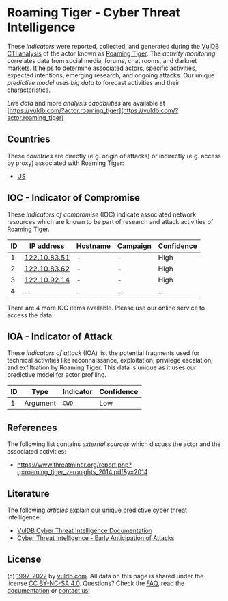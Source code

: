 # Roaming Tiger - Cyber Threat Intelligence

These _indicators_ were reported, collected, and generated during the [VulDB CTI analysis](https://vuldb.com/?kb.cti) of the actor known as [Roaming Tiger](https://vuldb.com/?actor.roaming_tiger). The _activity monitoring_ correlates data from social media, forums, chat rooms, and darknet markets. It helps to determine associated actors, specific activities, expected intentions, emerging research, and ongoing attacks. Our unique _predictive model_ uses _big data_ to forecast activities and their characteristics.

_Live data_ and more _analysis capabilities_ are available at [https://vuldb.com/?actor.roaming_tiger](https://vuldb.com/?actor.roaming_tiger)

## Countries

These _countries_ are directly (e.g. origin of attacks) or indirectly (e.g. access by proxy) associated with Roaming Tiger:

* [US](https://vuldb.com/?country.us)

## IOC - Indicator of Compromise

These _indicators of compromise_ (IOC) indicate associated network resources which are known to be part of research and attack activities of Roaming Tiger.

ID | IP address | Hostname | Campaign | Confidence
-- | ---------- | -------- | -------- | ----------
1 | [122.10.83.51](https://vuldb.com/?ip.122.10.83.51) | - | - | High
2 | [122.10.83.62](https://vuldb.com/?ip.122.10.83.62) | - | - | High
3 | [122.10.92.14](https://vuldb.com/?ip.122.10.92.14) | - | - | High
4 | ... | ... | ... | ...

There are 4 more IOC items available. Please use our online service to access the data.

## IOA - Indicator of Attack

These _indicators of attack_ (IOA) list the potential fragments used for technical activities like reconnaissance, exploitation, privilege escalation, and exfiltration by Roaming Tiger. This data is unique as it uses our predictive model for actor profiling.

ID | Type | Indicator | Confidence
-- | ---- | --------- | ----------
1 | Argument | `CWD` | Low

## References

The following list contains _external sources_ which discuss the actor and the associated activities:

* https://www.threatminer.org/report.php?q=roaming_tiger_zeronights_2014.pdf&y=2014

## Literature

The following _articles_ explain our unique predictive cyber threat intelligence:

* [VulDB Cyber Threat Intelligence Documentation](https://vuldb.com/?kb.cti)
* [Cyber Threat Intelligence - Early Anticipation of Attacks](https://www.scip.ch/en/?labs.20201022)

## License

(c) [1997-2022](https://vuldb.com/?kb.changelog) by [vuldb.com](https://vuldb.com/?kb.about). All data on this page is shared under the license [CC BY-NC-SA 4.0](https://creativecommons.org/licenses/by-nc-sa/4.0/). Questions? Check the [FAQ](https://vuldb.com/?kb.faq), read the [documentation](https://vuldb.com/?kb) or [contact us](https://vuldb.com/?contact)!
